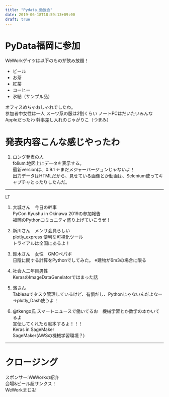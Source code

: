 ```yaml
---
title: "Pydata_勉強会"
date: 2019-06-18T18:59:13+09:00
draft: true
---
```


# PyData福岡に参加
WeWorkゲイツは以下のものが飲み放題！
-  ビール
-  お茶
-  紅茶
-  コーヒー
-  氷結（サンプル品）  

オフィスめちゃおしゃれでしたわ。  
参加者中女性は一人
スーツ系の服は2割くらい
ノートPCはだいたいみんなAppleだったわ
幹事差し入れのじゃがりこ（つまみ）

# 発表内容こんな感じやったわ

1. ロング発表の人  
    folium:地図上にデータを表示する。  
    最新versionは、0.9.1 ←まだメジャーバージョンじゃないよ！  
    出力データはHTMLだから、見せている画像とか動画は、Selenium使ってキャプチャとったりしたんだ。

---
LT

1. 大城さん　今日の幹事  
   PyCon Kyushu in Okinawa 2019の参加報告  
   福岡のPythonコミュニティ盛り上げていこうぜ！

1. 新川さん　メンサ会員らしい  
   plotly_express 便利な可視化ツール  
   トライアルは全国にあるよ！

1. 鈴木さん　女性　GMOペパボ  
   日陰に関する計算をPythonでしてみた。
   ※建物が6m3の場合に限る

1. 社会人二年目男性  
   KerasのImageDataGenelatorではまった話

1. 濱さん  
   Tableauでタスク管理しているけど、有償だし、Pythonじゃないんだよなー  
   →plotly_Dash使うよ！
   
1. @tkengo氏  スマートニュースで働いてるお　機械学習とか数学の本かいてるよ  
   宣伝してくれたら献本するよ！！！  
   Keras in SageMaker  
   SageMaker(AWSの機械学習環境？)  

---
# クロージング
スポンサー:WeWorkの紹介  
会場&ビール超サンクス！  
WeWorkまじ卍